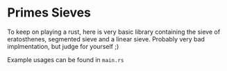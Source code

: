 # Primes Sieves

To keep on playing a rust, here is very basic library containing the sieve of eratosthenes, segmented sieve and a linear sieve.
Probably very bad implmentation, but judge for yourself ;)

Example usages can be found in `main.rs`